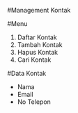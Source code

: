 #Management Kontak

#Menu
1. Daftar Kontak
2. Tambah Kontak
3. Hapus Kontak
4. Cari Kontak

#Data Kontak
- Nama
- Email
- No Telepon
